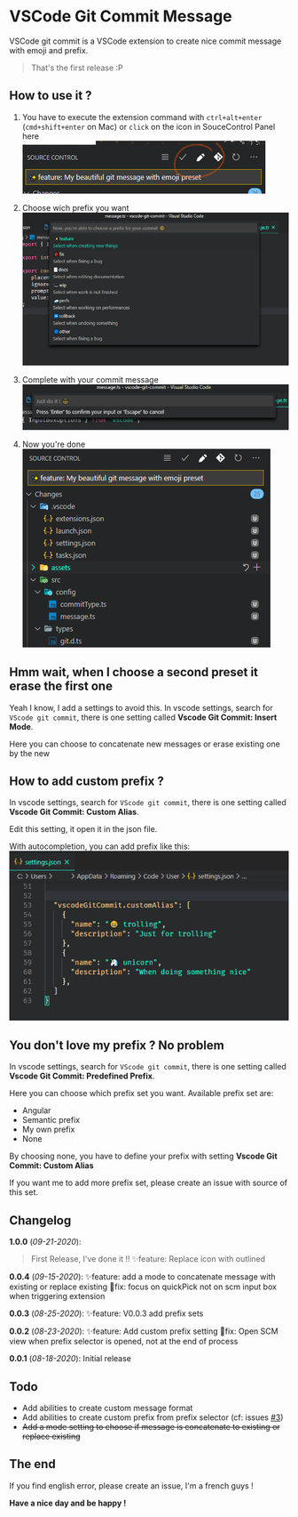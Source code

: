 # VSCode Git Commit Message

VSCode git commit is a VSCode extension to create nice commit message with emoji and prefix.

> That's the first release :P 

## How to use it ?

1. You have to execute the extension command with `ctrl+alt+enter` (`cmd+shift+enter` on Mac) or `click` on the icon in SouceControl Panel here   
![logo](./assets/screens/logo.png)

2. Choose wich prefix you want
![prefix](./assets/screens/list.png)

3. Complete with your commit message
![message](./assets/screens/message.png)

4. Now you're done   
![scm](./assets/screens/scm.png)

## Hmm wait, when I choose a second preset it erase the first one

Yeah I know, I add a settings to avoid this. In vscode settings, search for `VScode git commit`, there is one setting called **Vscode Git Commit: Insert Mode**.

Here you can choose to concatenate new messages or erase existing one by the new

## How to add custom prefix ?

In vscode settings, search for `VScode git commit`, there is one setting called **Vscode Git Commit: Custom Alias**.   

Edit this setting, it open it in the json file.   

With autocompletion, you can add prefix like this:   
![customPrefix](./assets/screens/customPrefix.png)

## You don't love my prefix ? No problem

In vscode settings, search for `VScode git commit`, there is one setting called **Vscode Git Commit: Predefined Prefix**. 

Here you can choose which prefix set you want. Available prefix set are:
- Angular
- Semantic prefix
- My own prefix
- None

By choosing none, you have to define your prefix with setting **Vscode Git Commit: Custom Alias**

If you want me to add more prefix set, please create an issue with source of this set.

## Changelog

**1.0.0** (*09-21-2020*): 
> First Release, I've done it !!
✨feature: Replace icon with outlined

**0.0.4** (*09-15-2020*): 
✨feature: add a mode to concatenate message with existing or replace existing
🐞fix: focus on quickPick not on scm input box when triggering extension

**0.0.3** (*08-25-2020*): 
✨feature: V0.0.3 add prefix sets

**0.0.2** (*08-23-2020*): 
✨feature: Add custom prefix setting
🐞fix: Open SCM view when prefix selector is opened, not at the end of process

**0.0.1** (*08-18-2020*): 
Initial release 

## Todo

- Add abilities to create custom message format
- Add abilities to create custom prefix from prefix selector (cf: issues [#3](https://github.com/rioukkevin/vscode-git-commit/issues/3))
- ~~Add a mode setting to choose if message is concatenate to existing or replace existing~~

## The end

If you find english error, please create an issue, I'm a french guys !

**Have a nice day and be happy !**
